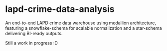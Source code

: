 # lapd-crime-data-analysis
An end-to-end LAPD crime data warehouse using medallion architecture, featuring a snowflake-schema for scalable normalization and a star-schema delivering BI-ready outputs.

Still a work in progress :D 
